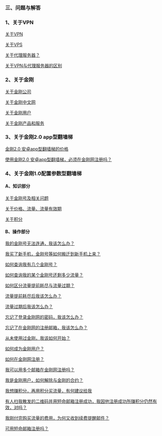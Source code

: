 ### 三、问题与解答
### 1、关于VPN

[关于VPN](https://a2zitpro.github.io/web/aboutvpn)

[关于VPS]()

[关于代理服务器？](https://a2zitpro.github.io/web/关于代理服务器)

[关于VPN与代理服务器的区别]( )

### 2、关于金刚

[关于金刚公司](https://a2zitpro.github.io/web/金刚公司)

[关于金刚中文网](https://a2zitpro.github.io/web/金刚中文网)

[关于金刚用户](https://a2zitpro.github.io/web/金刚用户)

[关于金刚产品和服务](https://a2zitpro.github.io/web/金刚产品和服务)

### 3、关于金刚2.0 app型翻墙梯

[金刚2.0 安卓app型翻墙梯的价格](https://a2zitpro.github.io/web/金刚2.0安卓app型翻墙梯的价格)

[使用金刚2.0 安卓app型翻墙梯，必须在金刚网注册吗？](https://a2zitpro.github.io/web/使用金刚2.0安卓app型翻墙梯不必在金刚网注册)

### 4、关于金刚1.0配置参数型翻墙梯

#### A、知识部分

[关于金刚号及相关问题](https://a2zitpro.github.io/web/金刚号及相关问题)

[关于价格、流量、流量有效期](https://a2zitpro.github.io/web/price_of_L2TP)

[关于积分](https://a2zitpro.github.io/web/积分)


#### B、操作部分

[我的金刚号无法连通，我该怎么办？]()

[我买了新手机，金刚号等如何搬迁到新手机上来？]()

[如何查询我有几个金刚号？]()

[如何查询我的某个金刚号还剩多少流量？]()

[如何区分流量提前耗尽与流量过期？]()

[流量提前耗尽后我该怎么办？]()

[流量过期后我该怎么办？]()

[忘记了登录金刚网的密码，我该怎么办？](https://a2zitpro.github.io/web/忘记密码)

[忘记了在金刚网的注册邮箱，我该怎么办？]()

[从未使用过金刚，我该如何开始？]()

[如何成为金刚用户？]()

[如何在金刚网注册？]()

[我可以用多个邮箱在金刚网注册吗？](https://a2zitpro.github.io/web/多邮箱注册)

[我是金刚用户，如何解除与金刚的合约？]()

[我想赚积分，再用积分买流量，有何建议给我]()

[有人扫我散发的二维码并用短命邮箱注册成功，我因他注册成功所赚积分仍然有效，对吗？](https://a2zitpro.github.io/web/短命邮箱注册之奖励积分)

[我刚付完购买流量的费用，为何又收到续费提醒邮件？](https://a2zitpro.github.io/web/)

[可用短命邮箱注册吗？](https://a2zitpro.github.io/web/短命邮箱注册)

[]()

[]()

[]()

[]()


[]()

[]()

[]()

[]()

[]()

[]()

[]()

[]()

[]()

[]()

[]()

[]()

[]()

[]()

[]()

[]()

[]()

[]()

[]()

[]()


[]()

[]()

[]()

[]()

[]()

[]()

[]()

[]()

[]()

[]()

[]()

[]()
